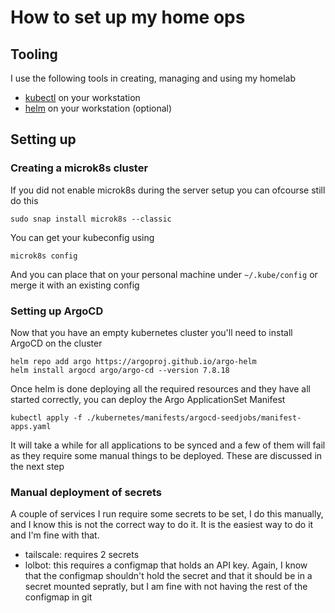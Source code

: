 # How to set up my home ops

## Tooling
I use the following tools in creating, managing and using my homelab

* [kubectl](https://kubernetes.io/docs/tasks/tools/) on your workstation
* [helm](https://helm.sh/docs/intro/install/) on your workstation (optional)

## Setting up

### Creating a microk8s cluster
If you did not enable microk8s during the server setup you can ofcourse still do this 
```
sudo snap install microk8s --classic
```

You can get your kubeconfig using 
```
microk8s config
```
And you can place that on your personal machine under `~/.kube/config` or merge it with an existing config

### Setting up ArgoCD 
Now that you have an empty kubernetes cluster you'll need to install ArgoCD on the cluster
```
helm repo add argo https://argoproj.github.io/argo-helm
helm install argocd argo/argo-cd --version 7.8.18
```

Once helm is done deploying all the required resources and they have all started correctly, you can deploy the Argo ApplicationSet Manifest
```
kubectl apply -f ./kubernetes/manifests/argocd-seedjobs/manifest-apps.yaml
```

It will take a while for all applications to be synced and a few of them will fail as they require some manual things to be deployed. These are discussed in the next step

### Manual deployment of secrets
A couple of services I run require some secrets to be set, I do this manually, and I know  this is not the correct way to do it. It is the easiest way to do it and I'm fine with that.
* tailscale: requires 2 secrets
* lolbot: this requires a configmap that holds an API key. Again, I know that the configmap shouldn't hold the secret and that it should be in a secret mounted sepratly, but I am fine with not having the rest of the configmap in git
